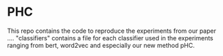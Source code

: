 # PHC


 This repo contains the code to reproduce the experiments from our paper .... "classifiers" contains a file for each classifier used in the experiments ranging from bert, word2vec and especially our new method pHC.
